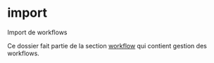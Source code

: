 # import

Import de workflows

Ce dossier fait partie de la section [workflow](..) qui contient gestion des workflows.

